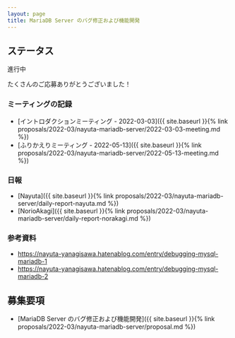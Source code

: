 ```yaml
---
layout: page
title: MariaDB Server のバグ修正および機能開発
---
```


## <span id="status">ステータス</span>

進行中

たくさんのご応募ありがとうございました！


### ミーティングの記録

* [イントロダクションミーティング - 2022-03-03]({{ site.baseurl }}{% link proposals/2022-03/nayuta-mariadb-server/2022-03-03-meeting.md %})
* [ふりかえりミーティング - 2022-05-13]({{ site.baseurl }}{% link proposals/2022-03/nayuta-mariadb-server/2022-05-13-meeting.md %})


<!-- 
### 最終レポート

FIXME: 最終レポートへのリンクを記載する。
最終レポートの書き方は [最終レポート]({{ site.baseurl }}{% link process/final-report/index.md %}) 参照のこと。最終レポートのテンプレートは用意せず自由形式とします。

* 例: [第一回の先輩の最終レポートへのリンク](https://oss-gate.github.io/report/on-boarding/2021/10/08/on-boarding-2021-08-kenhys.html))
--> 

### 日報
* [Nayuta]({{ site.baseurl }}{% link proposals/2022-03/nayuta-mariadb-server/daily-report-nayuta.md %})
* [NorioAkagi]({{ site.baseurl }}{% link proposals/2022-03/nayuta-mariadb-server/daily-report-norakagi.md %})


### 参考資料
* https://nayuta-yanagisawa.hatenablog.com/entry/debugging-mysql-mariadb-1
* https://nayuta-yanagisawa.hatenablog.com/entry/debugging-mysql-mariadb-2


<!--
FIXME: 関連する参考資料等があれば記載する。

* 例: 第一回の [関連資料]({{ site.baseurl }}{% link proposals/2021-08/kenhys-maintain-debian-packages/references-2021-08.md %})

--> 

## 募集要項
* [MariaDB Server のバグ修正および機能開発]({{ site.baseurl }}{% link proposals/2022-03/nayuta-mariadb-server/proposal.md %})
